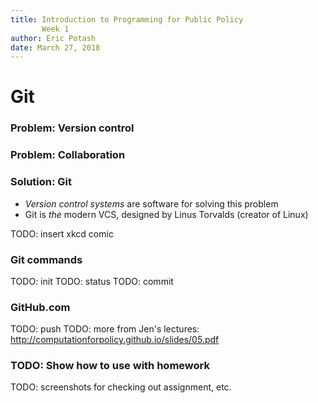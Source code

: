 ```yaml
---
title: Introduction to Programming for Public Policy
       Week 1
author: Eric Potash
date: March 27, 2018
---
```

# Git

### Problem: Version control

### Problem: Collaboration

### Solution: Git

* *Version control systems* are software for solving this problem
* Git is _the_ modern VCS, designed by Linus Torvalds (creator of Linux)


TODO: insert xkcd comic

### Git commands

TODO: init
TODO: status
TODO: commit


### GitHub.com

TODO: push
TODO: more from Jen's lectures: http://computationforpolicy.github.io/slides/05.pdf

### TODO: Show how to use with homework

TODO: screenshots for checking out assignment, etc.
